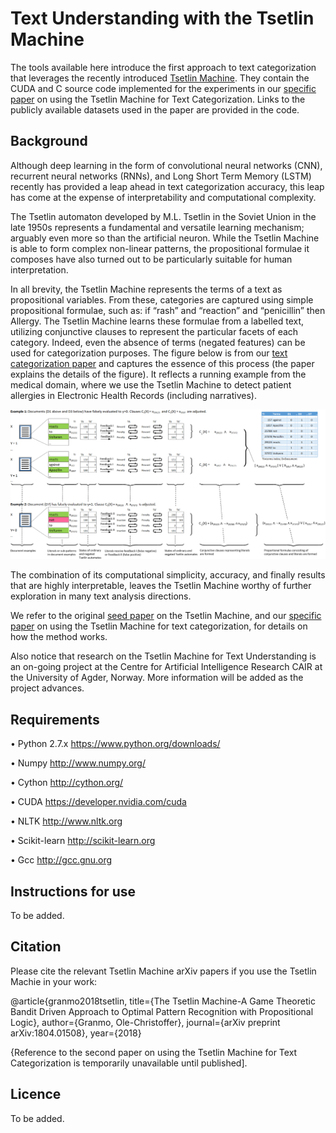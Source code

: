 # Text Understanding with the Tsetlin Machine
The tools available here introduce the first approach to text categorization that leverages the recently introduced [Tsetlin Machine](https://arxiv.org/pdf/1804.01508.pdf). They contain the CUDA and C source code implemented for the experiments in our [specific paper](https://arxiv.org/pdf/xxxx.pdf) on using the Tsetlin Machine for Text Categorization. Links to the publicly available datasets used in the paper are provided in the code.

## Background
Although deep learning in the form of convolutional neural networks (CNN), recurrent neural networks (RNNs), and Long Short Term Memory (LSTM) recently has provided a leap ahead in text categorization accuracy, this leap has come at the expense of interpretability and computational complexity. 

The Tsetlin automaton developed by M.L. Tsetlin in the Soviet Union in the late 1950s represents a fundamental and versatile learning mechanism; arguably even more so than the artificial neuron. While the Tsetlin Machine is able to form complex non-linear patterns, the propositional formulae it composes have also turned out to be particularly suitable for human interpretation.

In all brevity, the Tsetlin Machine represents the terms of a text as propositional variables. From these, categories are captured using simple propositional formulae, such as:  if “rash” and “reaction” and “penicillin” then Allergy. The Tsetlin Machine learns these formulae from a labelled text, utilizing conjunctive clauses to represent the particular facets of each category.  Indeed, even the absence of terms (negated features) can be used for categorization purposes. The figure below is from our [text categorization paper](https://arxiv.org/xxxx.pdf) and captures the essence of this process (the paper explains the details of the figure). It reflects a running example from the medical domain, where we use the Tsetlin Machine to detect patient allergies in Electronic Health Records (including narratives). 

![alt text](https://raw.githubusercontent.com/bluebyte9001/TextUnderstandingTsetlinMachine/master/Figure4.tif)

The combination of its computational simplicity, accuracy, and finally results that are highly interpretable, leaves the Tsetlin Machine worthy of further exploration in many text analysis directions.  

We refer to the original [seed paper](https://arxiv.org/pdf/1804.01508.pdf) on the Tsetlin Machine, and our [specific paper](https://arxiv.org/pdf/xxxx.pdf) on using the Tsetlin Machine for text categorization, for details on how the method works.

Also notice that research on the Tsetlin Machine for Text Understanding is an on-going project at the Centre for Artificial Intelligence Research CAIR at the University of Agder, Norway. More information will be added as the project advances.

## Requirements
•	Python 2.7.x https://www.python.org/downloads/

•	Numpy http://www.numpy.org/

•	Cython http://cython.org/

•	CUDA https://developer.nvidia.com/cuda

•	NLTK http://www.nltk.org

•	Scikit-learn http://scikit-learn.org

•	Gcc http://gcc.gnu.org


## Instructions for use
To be added.

## Citation
Please cite the relevant Tsetlin Machine arXiv papers if you use the Tsetlin Machie in your work:

@article{granmo2018tsetlin, 
title={The Tsetlin Machine-A Game Theoretic Bandit Driven Approach to Optimal Pattern Recognition with Propositional Logic}, 
author={Granmo, Ole-Christoffer}, 
journal={arXiv preprint arXiv:1804.01508}, year={2018} 

{Reference to the second paper on using the Tsetlin Machine for Text Categorization is temporarily unavailable until published]. 

## Licence
To be added.
